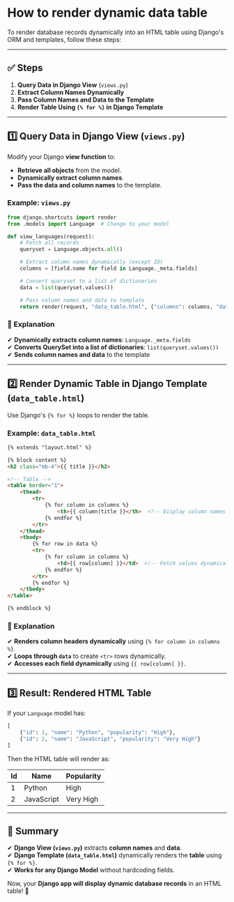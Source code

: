 # How to render dynamic data table

To render database records dynamically into an HTML table using Django's ORM and templates, follow these steps:

---

## **✅ Steps**
1. **Query Data in Django View** (`views.py`)
2. **Extract Column Names Dynamically**
3. **Pass Column Names and Data to the Template**
4. **Render Table Using `{% for %}` in Django Template**

---

## **1️⃣ Query Data in Django View (`views.py`)**
Modify your Django **view function** to:
- **Retrieve all objects** from the model.
- **Dynamically extract column names**.
- **Pass the data and column names** to the template.

### **Example: `views.py`**
```python
from django.shortcuts import render
from .models import Language  # Change to your model

def view_languages(request):
    # Fetch all records
    queryset = Language.objects.all()

    # Extract column names dynamically (except ID)
    columns = [field.name for field in Language._meta.fields]

    # Convert queryset to a list of dictionaries
    data = list(queryset.values())

    # Pass column names and data to template
    return render(request, "data_table.html", {"columns": columns, "data": data, "title": "Languages"})
```

### **🔹 Explanation**
✔ **Dynamically extracts column names**: `Language._meta.fields`  
✔ **Converts QuerySet into a list of dictionaries**: `list(queryset.values())`  
✔ **Sends column names and data** to the template  

---

## **2️⃣ Render Dynamic Table in Django Template (`data_table.html`)**
Use Django's `{% for %}` loops to render the table.

### **Example: `data_table.html`**
```html
{% extends "layout.html" %}

{% block content %}
<h2 class="mb-4">{{ title }}</h2>

<!-- Table -->
<table border="1">
    <thead>
        <tr>
            {% for column in columns %}
                <th>{{ column|title }}</th>  <!-- Display column names as headers -->
            {% endfor %}
        </tr>
    </thead>
    <tbody>
        {% for row in data %}
        <tr>
            {% for column in columns %}
                <td>{{ row[column] }}</td>  <!-- Fetch values dynamically -->
            {% endfor %}
        </tr>
        {% endfor %}
    </tbody>
</table>

{% endblock %}
```

### **🔹 Explanation**
✔ **Renders column headers dynamically** using `{% for column in columns %}`.  
✔ **Loops through `data`** to create `<tr>` rows dynamically.  
✔ **Accesses each field dynamically** using `{{ row[column] }}`.  

---

## **3️⃣ Result: Rendered HTML Table**
If your `Language` model has:
```python
[
    {"id": 1, "name": "Python", "popularity": "High"},
    {"id": 2, "name": "JavaScript", "popularity": "Very High"}
]
```
Then the HTML table will render as:

| Id | Name       | Popularity  |
|----|-----------|------------|
| 1  | Python    | High       |
| 2  | JavaScript| Very High  |

---

## **🎯 Summary**
✔ **Django View (`views.py`)** extracts **column names** and **data**.  
✔ **Django Template (`data_table.html`)** dynamically renders the **table** using `{% for %}`.  
✔ **Works for any Django Model** without hardcoding fields.  

Now, your **Django app will display dynamic database records** in an HTML table! 🚀